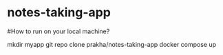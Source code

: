 # notes-taking-app

#How to run on your local machine?

mkdir myapp
git repo clone prakha/notes-taking-app
docker compose up
